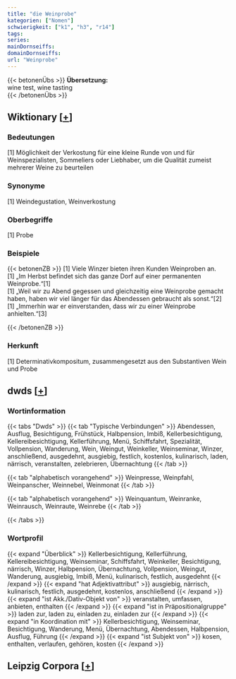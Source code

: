 ```yaml
---
title: "die Weinprobe"
kategorien: ["Nomen"]
schwierigkeit: ["k1", "h3", "r14"]
tags:
series:
mainDornseiffs:
domainDornseiffs:
url: "Weinprobe"
---
```


{{< betonenÜbs >}}
**Übersetzung:**  
wine test, wine tasting  
{{< /betonenÜbs >}}

## Wiktionary [[+](https://de.wiktionary.org/wiki/Weinprobe)]

### Bedeutungen
[1] Möglichkeit der Verkostung für eine kleine Runde von und für Weinspezialisten, Sommeliers oder Liebhaber, um die Qualität zumeist mehrerer Weine zu beurteilen  

### Synonyme
[1] Weindegustation, Weinverkostung  

### Oberbegriffe
[1] Probe  

### Beispiele
{{< betonenZB >}}
[1] Viele Winzer bieten ihren Kunden Weinproben an.  
[1] „Im Herbst befindet sich das ganze Dorf auf einer permanenten Weinprobe.“[1]  
[1] „Weil wir zu Abend gegessen und gleichzeitig eine Weinprobe gemacht haben, haben wir viel länger für das Abendessen gebraucht als sonst.“[2]  
[1] „Immerhin war er einverstanden, dass wir zu einer Weinprobe anhielten.“[3]  

{{< /betonenZB >}}
### Herkunft
[1] Determinativkompositum, zusammengesetzt aus den Substantiven Wein und Probe  



## dwds [[+](https://www.dwds.de/wb/Weinprobe)]

### Wortinformation
{{< tabs "Dwds" >}}
{{< tab "Typische Verbindungen" >}}
Abendessen, Ausflug, Besichtigung, Frühstück, Halbpension, Imbiß, Kellerbesichtigung, Kellereibesichtigung, Kellerführung, Menü, Schiffsfahrt, Spezialität, Vollpension, Wanderung, Wein, Weingut, Weinkeller, Weinseminar, Winzer, anschließend, ausgedehnt, ausgiebig, festlich, kostenlos, kulinarisch, laden, närrisch, veranstalten, zelebrieren, Übernachtung
{{< /tab >}}

{{< tab "alphabetisch vorangehend" >}}
Weinpresse, Weinpfahl, Weinpanscher, Weinnebel, Weinmonat
{{< /tab >}}

{{< tab "alphabetisch vorangehend" >}}
Weinquantum, Weinranke, Weinrausch, Weinraute, Weinrebe
{{< /tab >}}

{{< /tabs >}}

### Wortprofil
{{< expand "Überblick" >}} Kellerbesichtigung, Kellerführung, Kellereibesichtigung, Weinseminar, Schiffsfahrt, Weinkeller, Besichtigung, närrisch, Winzer, Halbpension, Übernachtung, Vollpension, Weingut, Wanderung, ausgiebig, Imbiß, Menü, kulinarisch, festlich, ausgedehnt {{< /expand >}}
{{< expand "hat Adjektivattribut" >}} ausgiebig, närrisch, kulinarisch, festlich, ausgedehnt, kostenlos, anschließend {{< /expand >}}
{{< expand "ist Akk./Dativ-Objekt von" >}} veranstalten, umfassen, anbieten, enthalten {{< /expand >}}
{{< expand "ist in Präpositionalgruppe" >}} laden zur, laden zu, einladen zu, einladen zur {{< /expand >}}
{{< expand "in Koordination mit" >}} Kellerbesichtigung, Weinseminar, Besichtigung, Wanderung, Menü, Übernachtung, Abendessen, Halbpension, Ausflug, Führung {{< /expand >}}
{{< expand "ist Subjekt von" >}} kosen, enthalten, verlaufen, gehören, kosten {{< /expand >}}

## Leipzig Corpora [[+](https://corpora.uni-leipzig.de/en/res?word=Weinprobe&corpusId=deu_newscrawl-public_2018)]

